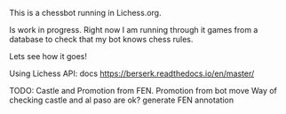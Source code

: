 This is a chessbot running in Lichess.org.

Is work in progress. Right now I am running through it games from a database to check that my bot knows chess rules.

Lets see how it goes!

Using Lichess API: docs https://berserk.readthedocs.io/en/master/


TODO:
Castle and Promotion from FEN.
Promotion from bot move
Way of checking castle and al paso are ok?
generate FEN annotation 
